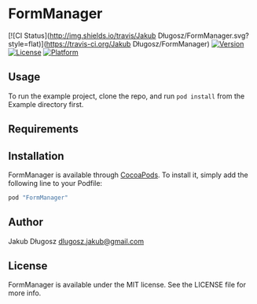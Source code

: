 # FormManager

[![CI Status](http://img.shields.io/travis/Jakub Długosz/FormManager.svg?style=flat)](https://travis-ci.org/Jakub Długosz/FormManager)
[![Version](https://img.shields.io/cocoapods/v/FormManager.svg?style=flat)](http://cocoapods.org/pods/FormManager)
[![License](https://img.shields.io/cocoapods/l/FormManager.svg?style=flat)](http://cocoapods.org/pods/FormManager)
[![Platform](https://img.shields.io/cocoapods/p/FormManager.svg?style=flat)](http://cocoapods.org/pods/FormManager)

## Usage

To run the example project, clone the repo, and run `pod install` from the Example directory first.

## Requirements


## Installation

FormManager is available through [CocoaPods](http://cocoapods.org). To install
it, simply add the following line to your Podfile:

```ruby
pod "FormManager"
```

## Author

Jakub Długosz dlugosz.jakub@gmail.com

## License

FormManager is available under the MIT license. See the LICENSE file for more info.
